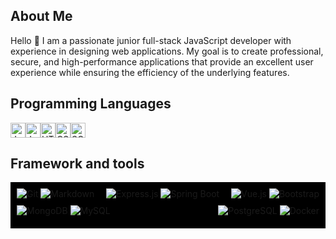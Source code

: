 ## About Me
Hello 👋
I am a passionate junior full-stack JavaScript developer with experience in designing web applications.
My goal is to create professional, secure, and high-performance applications that provide an excellent user experience while ensuring the efficiency of the underlying features.

## Programming Languages
<img src="https://img.icons8.com/color/48/000000/javascript.png" alt="JavaScript" height="24" /><img src="https://img.icons8.com/color/48/000000/java-coffee-cup-logo.png" alt="Java" height="24" /><img src="https://img.icons8.com/color/48/000000/html-5.png" alt="HTML" height="24" /><img src="https://img.icons8.com/color/48/000000/css3.png" alt="CSS" height="24" /><img src="https://img.icons8.com/color/48/000000/sql.png" alt="SQL" height="24" />


## Framework and tools
<div style="background-color: #000; padding: 10px; display: inline-block;">

  <div style="display: flex; flex-wrap: wrap; justify-content: space-between;">
    <div style="margin-bottom: 10px;">
      <img src="https://img.shields.io/badge/Git-333333?&style=for-the-badge&logo=git&logoColor=red" alt="Git" />
      <img src="https://img.shields.io/badge/Markdown-000000?style=for-the-badge&logo=markdown&logoColor=white" alt="Markdown" />
    </div>
    <div style="margin-bottom: 10px;">
      <img src="https://img.shields.io/badge/Express.js-404D59?style=for-the-badge" alt="Express.js" />
      <img src="https://img.shields.io/badge/Spring%20Boot-6DB33F?style=for-the-badge&logo=spring-boot&logoColor=white" alt="Spring Boot" />
    </div>
    <div style="margin-bottom: 10px;">
      <img src="https://img.shields.io/badge/Vue.js-35495E?style=for-the-badge&logo=vue.js&logoColor=4FC08D" alt="Vue.js" />
      <img src="https://img.shields.io/badge/Bootstrap-563D7C?style=for-the-badge&logo=bootstrap&logoColor=white" alt="Bootstrap" />
    </div>
    <div style="margin-bottom: 10px;">
      <img src="https://img.shields.io/badge/MongoDB-4EA94B?style=for-the-badge&logo=mongodb&logoColor=white" alt="MongoDB" />
      <img src="https://img.shields.io/badge/MySQL-00758F?style=for-the-badge&logo=mysql&logoColor=white" alt="MySQL" />
    </div>
    <div style="margin-bottom: 10px;">
      <img src="https://img.shields.io/badge/PostgreSQL-316192?style=for-the-badge&logo=postgresql&logoColor=white" alt="PostgreSQL" />
      <img src="https://img.shields.io/badge/Docker-2496ED?style=for-the-badge&logo=docker&logoColor=white" alt="Docker" />
    </div>
  </div>

</div>


</div>


</div>


</div>


